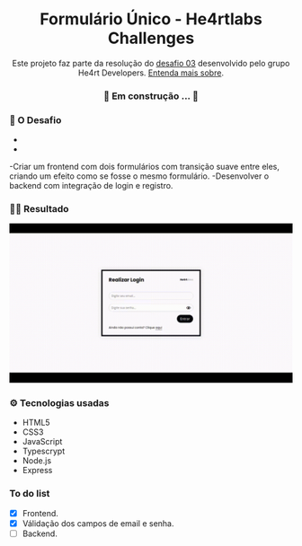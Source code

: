 <h1 align="center">Formulário Único - He4rtlabs Challenges</h1>
<p align="center">Este projeto faz parte da resolução do <a href="https://github.com/he4rtlabs/he4rtlabs-challenges-03">desafio 03</a> desenvolvido pelo grupo He4rt Developers. <a href="https://github.com/he4rt/heartlabs-challenges">Entenda mais sobre</a>.</p>

<h3 align="center"> 🚧 Em construção ... 🚧</h3>

<h3>🚀 O Desafio</h3>
<ul>
  <li></li>
  <li></li>
</ul>
-Criar um frontend com dois formulários com transição suave entre eles, criando um efeito como se fosse o mesmo formulário.
-Desenvolver o backend com integração de login e registro.

<h3>👩‍💻  Resultado</h3>
<center><img src="./screen.gif"></center>

<h3>⚙️ Tecnologias usadas</h3>
<ul>
  <li>HTML5</li>
  <li>CSS3</li>
  <li>JavaScript</li>
  <li>Typescrypt</li>
  <li>Node.js</li>
  <li>Express</li>
</ul>

### To do list
- [x] Frontend.
- [x] Válidação dos campos de email e senha.
- [ ] Backend.
